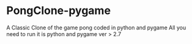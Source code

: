 # PongClone-pygame

A Classic Clone of the game pong coded in python and pygame
All you need to run it is python and pygame ver > 2.7
